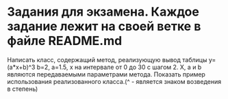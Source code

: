 # Задания для экзамена. Каждое задание лежит на своей ветке в файле README.md

Написать класс, содержащий метод, реализующую вывод таблицы y=(a*x+b)^3 b=2, a=1.5, x на интервале от 0 до 30 с шагом 2. X, a и b являются передаваемыми параметрами метода. Показать пример использования реализованного класса.(^ - является знаком возведения в степень)

